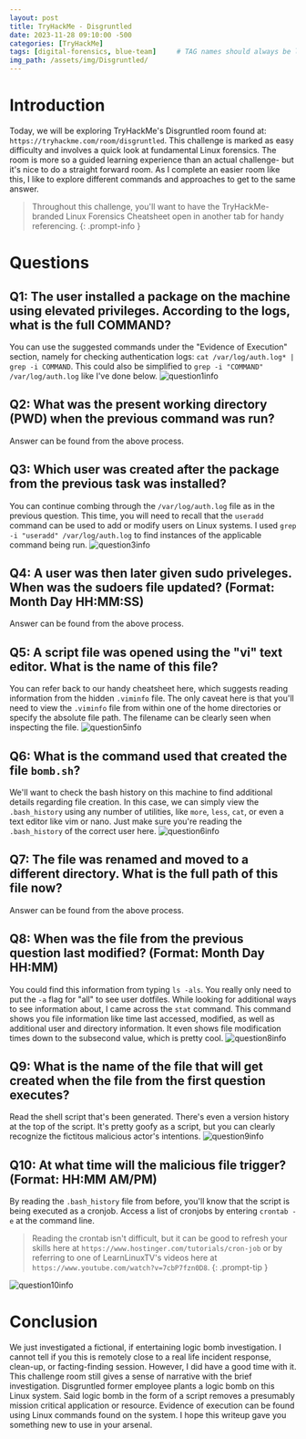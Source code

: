 ```yaml
---
layout: post
title: TryHackMe - Disgruntled
date: 2023-11-28 09:10:00 -500
categories: [TryHackMe]
tags: [digital-forensics, blue-team]     # TAG names should always be lowercase
img_path: /assets/img/Disgruntled/
---
```


# Introduction
Today, we will be exploring TryHackMe's Disgruntled room found at: `https://tryhackme.com/room/disgruntled`. This challenge is marked as easy difficulty and involves a quick look at fundamental Linux forensics. The room is more so a guided learning experience than an actual challenge- but it's nice to do a straight forward room. As I complete an easier room like this, I like to explore different commands and approaches to get to the same answer.


> Throughout this challenge, you'll want to have the TryHackMe-branded Linux Forensics Cheatsheet open in another tab for handy referencing.
{: .prompt-info }

# Questions
## Q1: The user installed a package on the machine using elevated privileges. According to the logs, what is the full COMMAND?
You can use the suggested commands under the "Evidence of Execution" section, namely for checking authentication logs: `cat /var/log/auth.log* | grep -i COMMAND`. This could also be simplified to `grep -i "COMMAND" /var/log/auth.log` like I've done below.
![question1info](/Q1FullCommandLogs.png)

## Q2: What was the present working directory (PWD) when the previous command was run?
Answer can be found from the above process.

## Q3: Which user was created after the package from the previous task was installed?
You can continue combing through the `/var/log/auth.log` file as in the previous question. This time, you will need to recall that the `useradd` command can be used to add or modify users on Linux systems. I used `grep -i "useradd" /var/log/auth.log` to find instances of the applicable command being run.
![question3info](Q3UseraddCommandLogs.png)

## Q4: A user was then later given sudo priveleges. When was the sudoers file updated? (Format: Month Day HH:MM:SS)
Answer can be found from the above process.

## Q5: A script file was opened using the "vi" text editor. What is the name of this file?
You can refer back to our handy cheatsheet here, which suggests reading information from the hidden `.viminfo` file. The only caveat here is that you'll need to view the `.viminfo` file from within one of the home directories or specify the absolute file path. The filename can be clearly seen when inspecting the file.
![question5info](Q5ScriptFileOpened.png)

## Q6: What is the command used that created the file `bomb.sh`?
We'll want to check the bash history on this machine to find additional details regarding file creation. In this case, we can simply view the `.bash_history` using any number of utilities, like `more`, `less`, `cat`, or even a text editor like vim or nano. Just make sure you're reading the `.bash_history` of the correct user here.
![question6info](Q6BashHistory.png)

## Q7: The file was renamed and moved to a different directory. What is the full path of this file now?
Answer can be found from the above process.

## Q8: When was the file from the previous question last modified? (Format: Month Day HH:MM)
You could find this information from typing `ls -als`. You really only need to put the `-a` flag for "all" to see user dotfiles. While looking for additional ways to see information about, I came across the `stat` command. This command shows you file information like time last accessed, modified, as well as additional user and directory information. It even shows file modification times down to the subsecond value, which is pretty cool.
![question8info](Q8FileLastModified.png)

## Q9: What is the name of the file that will get created when the file from the first question executes?
Read the shell script that's been generated. There's even a version history at the top of the script. It's pretty goofy as a script, but you can clearly recognize the fictitous malicious actor's intentions.
![question9info](Q9Script.png)

## Q10: At what time will the malicious file trigger? (Format: HH:MM AM/PM)
By reading the `.bash_history` file from before, you'll know that the script is being executed as a cronjob. Access a list of cronjobs by entering `crontab -e` at the command line.

> Reading the crontab isn't difficult, but it can be good to refresh your skills here at `https://www.hostinger.com/tutorials/cron-job` or by referring to one of LearnLinuxTV's videos here at `https://www.youtube.com/watch?v=7cbP7fzn0D8`.
{: .prompt-tip }

![question10info](Q10Crontab.png)

# Conclusion
We just investigated a fictional, if entertaining logic bomb investigation. I cannot tell if you this is remotely close to a real life incident response, clean-up, or facting-finding session. However, I did have a good time with it. This challenge room still gives a sense of narrative with the brief investigation. Disgruntled former employee plants a logic bomb on this Linux system. Said logic bomb in the form of a script removes a presumably mission critical application or resource. Evidence of execution can be found using Linux commands found on the system. I hope this writeup gave you something new to use in your arsenal.

